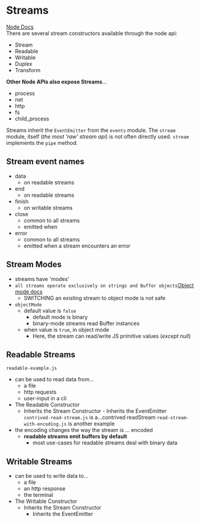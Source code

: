 # Streams

[Node Docs](https://nodejs.org/api/stream.html)  
There are several stream constructors available through the node api:

- Stream
- Readable
- Writable
- Duplex
- Transform

**Other Node APIs also expose Streams**...

- process
- net
- http
- fs
- child_process

Streams inherit the `EventEmitter` from the `events` module. The `stream` module, itself (_the most 'raw' stream api_) is not often directly used. `stream` implements the `pipe` method.

## Stream event names

- data
  - on readable streams
- end
  - on readable streams
- finish
  - on writable streams
- close
  - common to all streams
  - emitted when
- error
  - common to all streams
  - emitted when a stream encounters an error

## Stream Modes

- streams have 'modes'
- `all streams operate exclusively on strings and Buffer objects`[Object mode docs](https://nodejs.org/api/stream.html#stream_object_mode)
  - SWITCHING an existing stream to object mode is not safe
- `objectMode`
  - default value is `false`
    - default mode is binary
    - binary-mode streams read Buffer instances
  - when value is `true`, in object mode
    - Here, the stream can read/write JS primitive values (_except null_)

## Readable Streams

`readable-example.js`

- can be used to read data from...
  - a file
  - http requests
  - user-input in a cli
- The Readable Constructor
  - Inherits the Stream Constructor - Inherits the EventEmitter
    `contrived-read-stream.js` is a...contrived readStream
    `read-stream-with-encoding.js` is another example
- the encoding changes the way the stream is ... encoded
  - **readable streams emit buffers by default**
    - most use-cases for readable streams deal with binary data

## Writable Streams

- can be used to write data to...
  - a file
  - an http response
  - the terminal
- The Writable Constructor
  - Inherits the Stream Constructor
    - Inherits the EventEmitter

